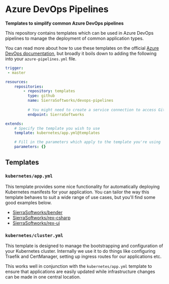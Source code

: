 # Azure DevOps Pipelines
**Templates to simplify common Azure DevOps pipelines**

This repository contains templates which can be used in Azure DevOps
pipelines to manage the deployment of common application types.

You can read more about how to use these templates on the official
[Azure DevOps documentation][docs], but broadly it boils down to
adding the following into your `azure-pipelines.yml` file.

```yaml
trigger:
 - master

resources:
    repositories:
        - repository: templates
          type: github
          name: SierraSoftworks/devops-pipelines
        
          # You might need to create a service connection to access GitHub
          endpoint: SierraSoftworks

extends:
    # Specify the template you wish to use
    template: kubernetes/app.yml@templates

    # Fill in the parameters which apply to the template you're using
    parameters: {}
```

## Templates

### `kubernetes/app.yml`
This template provides some nice functionality for automatically deploying
Kubernetes manifests for your application. You can tailor the way this template
behaves to suit a wide range of use cases, but you'll find some good examples
below.

 - [SierraSoftworks/bender](https://github.com/SierraSoftworks/bender/blob/master/azure-pipelines.yml)
 - [SierraSoftworks/rex-csharp](https://github.com/SierraSoftworks/rex-csharp/blob/master/azure-pipelines.yml)
 - [SierraSoftworks/rex-ui](https://github.com/SierraSoftworks/rex-ui/blob/master/azure-pipelines.yml)

### `kubernetes/cluster.yml`
This template is designed to manage the bootstrapping and configuration of your
Kubernetes cluster. Internally we use it to do things like configuring Traefik
and CertManager, setting up ingress routes for our applications etc.

This works well in conjunction with the `kubernetes/app.yml` template to ensure
that applications are easily updated while infrastructure changes can be made
in one central location.

[docs]: https://docs.microsoft.com/en-us/azure/devops/pipelines/process/templates?view=azure-devops#use-other-repositories
